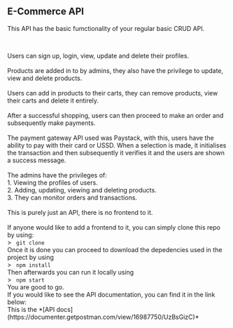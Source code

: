 <h2> E-Commerce API </h2>

<p> This API has the basic fumctionality of your regular basic CRUD API. </p>
<br>
<p> Users can sign up, login, view, update and delete their profiles. 
<br><br>
Products are added in to by admins, they also have the privilege to update, view and delete products.
<br><br>
Users can add in products to their carts, they can remove products, view their carts and delete it entirely.
<br><br>
After a successful shopping, users can then proceed to make an order and subsequently make payments.
<br><br>
The payment gateway API used was Paystack, with this, users have the ability to pay with their card or USSD. When a selection is made, it initialises the transaction and then subsequently it verifies it and the users are shown a success message.
<br><br>
The admins have the privileges of:
<br>
1. Viewing the profiles of users.
<br>
2. Adding, updating, viewing and deleting products.
<br>
3. They can monitor orders and transactions.
<br><br>
This is purely just an API, there is no frontend to it.
<br><br>
If anyone would like to add a frontend to it, you can simply clone this repo by using: <br> > <code> git clone </code>
<br>
Once it is done you can proceed to download the depedencies used in the project by using  <br> > <code> npm install </code>
<br> Then afterwards you can run it locally using  <br> > <code> npm start </code>
<br> You are good to go.

<br>
If you would like to see the API documentation, you can find it in the link below:
<br> This is the *[API docs](https://documenter.getpostman.com/view/16987750/UzBsGizC)*
</p>
